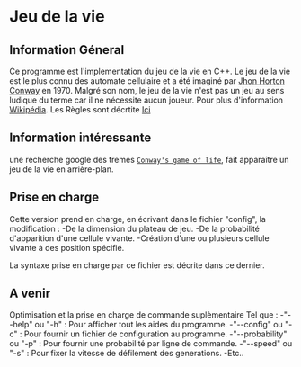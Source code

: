 # Jeu de la vie

## Information Géneral

Ce programme est l'implementation du jeu de la vie en C++.
Le jeu de la vie est le plus connu des automate cellulaire et a été imaginé par <a href="https://fr.wikipedia.org/wiki/John_Horton_Conway">Jhon Horton Conway</a> en 1970.
Malgré son nom, le jeu de la vie n'est pas un jeu au sens ludique du terme car il ne nécessite aucun joueur.
Pour plus d'information <a href="https://fr.wikipedia.org/wiki/Jeu_de_la_vie">Wikipédia</a>.
Les Règles sont décrtite <a href="https://fr.wikipedia.org/wiki/Jeu_de_la_vie#R%C3%A8gles">Ici</a>

## Information intéressante

une recherche google des tremes <a href="https://www.google.com/search?q=conway%27s+game+of+life">`Conway's game of life`</a>, fait apparaître un jeu de la vie en arrière-plan.

## Prise en charge

Cette version prend en charge, en écrivant dans le fichier "config", la modification :
-De la dimension du plateau de jeu.
-De la probabilité d'apparition d'une cellule vivante.
-Création d'une ou plusieurs cellule vivante à des position spécifié.

La syntaxe prise en charge par ce fichier est décrite dans ce dernier.

## A venir

Optimisation et la prise en charge de commande suplèmentaire Tel que :
-"--help" ou "-h" 			: Pour afficher tout les aides du programme.
-"--config" ou "-c"		: Pour fournir un fichier de configuration au programme.
-"--probability" ou "-p" 	: Pour fournir une probabilité par ligne de commande.
-"--speed" ou "-s" 		: Pour fixer la vitesse de défilement des generations.
-Etc..
